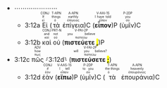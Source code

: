 - ⋯⋯⋯⋯⋯⋯⋯
	- 3:12a <RUBY><ruby><ruby>Εἰ<rt>εἰ</rt></ruby><rt>If</rt></ruby><rt>CONJ</rt></RUBY> (<RUBY><ruby><ruby>τὰ<rt>ὁ</rt></ruby><rt>things</rt></ruby><rt>T-APN</rt></RUBY> <RUBY><ruby><ruby>ἐπίγεια<rt>ἐπίγειος</rt></ruby><rt>earthly</rt></ruby><rt>A-APN</rt></RUBY>)C (<RUBY><ruby><ruby><strong>εἶπον</strong><rt>εἶπον</rt></ruby><rt>I have told</rt></ruby><rt>V-AAI-1S</rt></RUBY>)P (<RUBY><ruby><ruby>ὑμῖν<rt>σύ</rt></ruby><rt>you</rt></ruby><rt>P-2DP</rt></RUBY>)C 
	- 3:12b <RUBY><ruby><ruby>καὶ<rt>καί</rt></ruby><rt>and</rt></ruby><rt>CONJ</rt></RUBY> <RUBY><ruby><ruby>οὐ<rt>οὐ</rt></ruby><rt>not</rt></ruby><rt>PRT-N</rt></RUBY> (<RUBY><ruby><ruby><strong>πιστεύετε <mark class="pm">,</mark></strong><rt>πιστεύω</rt></ruby><rt>you believe</rt></ruby><rt>V-PAI-2P</rt></RUBY>)P
- 3:12c <RUBY><ruby><ruby>πῶς<rt>πως</rt></ruby><rt>how</rt></ruby><rt>ADV</rt></RUBY> ⸉3:12d⸊ (<RUBY><ruby><ruby><strong>πιστεύσετε <mark class="pm">;</mark></strong><rt>πιστεύω</rt></ruby><rt>will you believe?</rt></ruby><rt>V-FAI-2P</rt></RUBY>)
	- 3:12d <RUBY><ruby><ruby>ἐὰν<rt>ἐάν</rt></ruby><rt>if</rt></ruby><rt>CONJ</rt></RUBY> (<RUBY><ruby><ruby><strong>εἴπω</strong><rt>εἶπον</rt></ruby><rt>I tell</rt></ruby><rt>V-AAS-1S</rt></RUBY>)P (<RUBY><ruby><ruby>ὑμῖν<rt>σύ</rt></ruby><rt>to you</rt></ruby><rt>P-2DP</rt></RUBY>)C (<RUBY><ruby><ruby>τὰ<rt>ὁ</rt></ruby><rt>the things</rt></ruby><rt>T-APN</rt></RUBY> <RUBY><ruby><ruby>ἐπουράνια<rt>ἐπουράνιος</rt></ruby><rt>heavenly</rt></ruby><rt>A-APN</rt></RUBY>)C